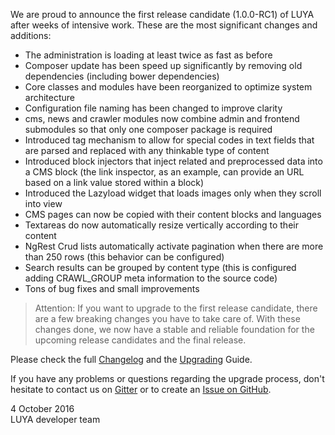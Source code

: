 We are proud to announce the first release candidate (1.0.0-RC1) of LUYA after weeks of intensive work. These are the most significant changes and additions:

+ The administration is loading at least twice as fast as before
+ Composer update has been speed up significantly by removing old dependencies (including bower dependencies)
+ Core classes and modules have been reorganized to optimize system architecture
+ Configuration file naming has been changed to improve clarity
+ cms, news and crawler modules now combine admin and frontend submodules so that only one composer package is required
+ Introduced tag mechanism to allow for special codes in text fields that are parsed and replaced with any thinkable type of content
+ Introduced block injectors that inject related and preprocessed data into a CMS block (the link inspector, as an example, can provide an URL based on a link value stored within a block)
+ Introduced the Lazyload widget that loads images only when they scroll into view
+ CMS pages can now be copied with their content blocks and languages
+ Textareas do now automatically resize vertically according to their content
+ NgRest Crud lists automatically activate pagination when there are more than 250 rows (this behavior can be configured)
+ Search results can be grouped by content type (this is configured adding CRAWL_GROUP meta information to the source code)
+ Tons of bug fixes and small improvements

> Attention: If you want to upgrade to the first release candidate, there are a few breaking changes you have to take care of. With these changes done, we now have a stable and reliable foundation for the upcoming release candidates and the final release.

Please check the full [Changelog](https://github.com/luyadev/luya/blob/master/CHANGELOG.md) and the [Upgrading](https://luya.io/guide/install-upgrade) Guide.

If you have any problems or questions regarding the upgrade process, don't hesitate to contact us on [Gitter](https://gitter.im/luyadev/luya) or to create an [Issue on GitHub](https://github.com/luyadev/luya/issues).

4 October 2016  
LUYA developer team
